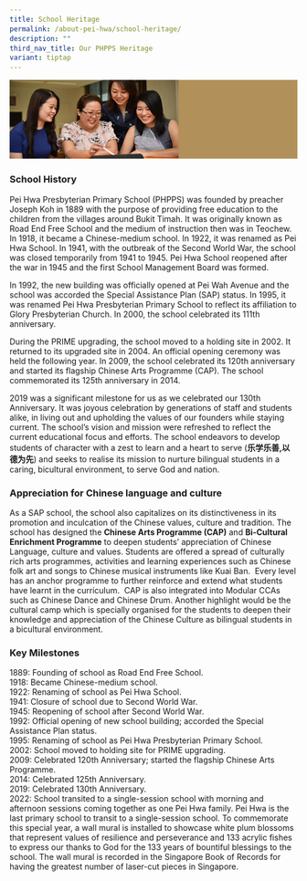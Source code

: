 ```yaml
---
title: School Heritage
permalink: /about-pei-hwa/school-heritage/
description: ""
third_nav_title: Our PHPPS Heritage
variant: tiptap
---
```

![](/images/Website%20Banners%20Subpage/948x260%20masterhead%20-%20About%20Pei%20Hwa4.jpg)
### School History

Pei Hwa Presbyterian Primary School (PHPPS) was founded by preacher Joseph Koh in 1889 with the purpose of providing free education to the children from the villages around Bukit Timah. It was originally known as Road End Free School and the medium of instruction then was in Teochew.&nbsp; In 1918, it became a Chinese-medium school. In 1922, it was renamed as Pei Hwa School. In 1941, with the outbreak of the Second World War, the school was closed temporarily from 1941 to 1945. Pei Hwa School reopened after the war in 1945 and the first School Management Board was formed.

In 1992, the new building was officially opened at Pei Wah Avenue and the school was accorded the Special Assistance Plan (SAP) status. In 1995, it was renamed Pei Hwa Presbyterian Primary School to reflect its affiliation to Glory Presbyterian Church. In 2000, the school celebrated its 111th anniversary.&nbsp;

During the PRIME upgrading, the school moved to a holding site in 2002. It returned to its upgraded site in 2004. An official opening ceremony was held the following year. In 2009, the school celebrated its 120th anniversary and started its flagship Chinese Arts Programme (CAP). The school commemorated its 125th anniversary in 2014.

2019 was a significant milestone for us as we celebrated our 130th Anniversary. It was joyous celebration by generations of staff and students alike, in living out and upholding the values of our founders while staying current. The school’s vision and mission were refreshed to reflect the current educational focus and efforts. The school endeavors to develop students of character with a zest to learn and a heart to serve (**乐学乐善,以德为先**) and seeks to realise its mission to nurture bilingual students in a caring, bicultural environment, to serve God and nation.

### Appreciation for Chinese language and culture

As a SAP school, the school also capitalizes on its distinctiveness in its promotion and inculcation of the Chinese values, culture and tradition. The school has designed the&nbsp;**Chinese Arts Programme (CAP)**&nbsp;and&nbsp;**Bi-Cultural Enrichment Programme**&nbsp;to deepen students’ appreciation of Chinese Language, culture and values. Students are offered a spread of culturally rich arts programmes, activities and learning experiences such as Chinese folk art and songs to Chinese musical instruments like Kuai Ban.&nbsp; Every level has an anchor programme to further reinforce and extend what students have learnt in the curriculum.&nbsp; CAP is also integrated into Modular CCAs such as Chinese Dance and Chinese Drum.&nbsp;Another highlight would be the cultural camp which is specially organised for the students to deepen their knowledge and appreciation of the Chinese Culture as bilingual students in a bicultural environment.

  

  

### Key Milestones

1889: Founding of school as Road End Free School. <br>
1918: Became Chinese-medium school. <br>
1922: Renaming of school as Pei Hwa School. <br>
1941: Closure of school due to Second World War. <br>
1945: Reopening of school after Second World War. <br>
1992: Official opening of new school building; accorded the Special Assistance Plan status. <br>
1995: Renaming of school as Pei Hwa Presbyterian Primary School. <br>
2002: School moved to holding site for PRIME upgrading. <br>
2009: Celebrated 120th&nbsp;Anniversary; started the flagship Chinese Arts Programme. <br>
2014: Celebrated 125th&nbsp;Anniversary. <br>
2019: Celebrated 130th&nbsp;Anniversary. <br>
2022: School transited to a single-session school with morning and afternoon sessions coming together as one Pei Hwa family. Pei Hwa is the last primary school to transit to a single-session school. To commemorate this special year, a wall mural is installed to showcase white plum blossoms that represent values of resilience and perseverance and 133 acrylic fishes to express our thanks to God for the 133 years of bountiful blessings to the school. The wall mural is recorded in the Singapore Book of Records for having the greatest number of laser-cut pieces in Singapore.
